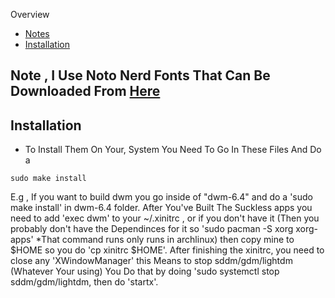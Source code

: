 Overview
* [Notes](#Note)
* [Installation](#Installation)
## Note , I Use Noto Nerd Fonts That Can Be Downloaded From [Here](https://nerdfonts.com)
## Installation
* To Install Them On Your, System You Need To Go In These Files And Do a

```
sudo make install
```

E.g , If you want to build dwm you go inside of "dwm-6.4" and do a 'sudo make install' in dwm-6.4 folder.
After You've Built The Suckless apps you need to add 'exec dwm' to your ~/.xinitrc , or if you don't have it (Then you probably don't have the Dependinces for it so 'sudo pacman -S xorg xorg-apps' *That command runs only runs in archlinux) then copy mine to $HOME so you do 'cp xinitrc $HOME'.
After finishing the xinitrc, you need to close any 'XWindowManager' this Means to stop sddm/gdm/lightdm (Whatever Your using) You Do that by doing 'sudo systemctl stop sddm/gdm/lightdm, then do 'startx'.
